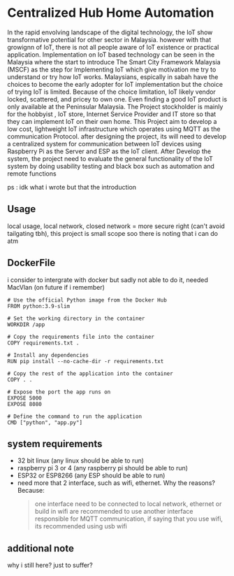# Centralized Hub Home Automation

In the rapid envolving landscape of the digital technology, the IoT show transformative potential for other sector in Malaysia. however with that growignn of IoT, there is not all people aware of IoT existence or practical application. Implementation on IoT based technology can be seen in the Malaysia where the start to introduce The Smart City Framework Malaysia (MSCF) as the step for Implementing IoT which give motivation me try to understand or try how IoT works. Malaysians, espically in sabah have the choices to become the early adopter for IoT implementation but the choice of trying IoT is limited. Because of the choice limitation, IoT likely vendor locked, scattered, and pricey to own one. Even finding a good IoT product is only available at the Peninsular Malaysia. The Project stockholder is mainly for the hobbyist , IoT store, Internet Service Provider and IT store so that they can implement IoT on their own home. This Project aim to develop a low cost, lightweight IoT infrastructure which operates using MQTT as the communication Protocol. after designing the project, its will need to develop a centralized system for communication between IoT devices using Raspberry Pi as the Server and ESP as the IoT client. After Develop the system, the project need to evaluate the general functionality of the IoT system by doing usability testing and black box such as automation and remote functions  

 
ps : idk what i wrote but that the introduction

## Usage

local usage, local network, closed network = more secure right (can't avoid tailgating tbh), this project is small scope soo there is noting that i can do atm

## DockerFile 

i consider to intergrate with docker but sadly not able to do it, needed MacVlan (on future if i remember)
``` 
# Use the official Python image from the Docker Hub
FROM python:3.9-slim

# Set the working directory in the container
WORKDIR /app

# Copy the requirements file into the container
COPY requirements.txt .

# Install any dependencies
RUN pip install --no-cache-dir -r requirements.txt

# Copy the rest of the application into the container
COPY . .

# Expose the port the app runs on
EXPOSE 5000
EXPOSE 8080

# Define the command to run the application
CMD ["python", "app.py"]

```
## system requirements
- 32 bit linux (any linux should be able to run)
- raspberry pi 3 or 4 (any raspberry pi should be able to run)
- ESP32 or ESP8266 (any ESP should be able to run)
- need more that 2 interface, such as wifi, ethernet. Why the reasons? Because:
    > one interface need to be connected to local network, ethernet or build in wifi are recommended to use
    > another interface responsible for MQTT communication, if saying that you use wifi, its recommended using usb wifi




## additional note

why i still here? just to suffer? 